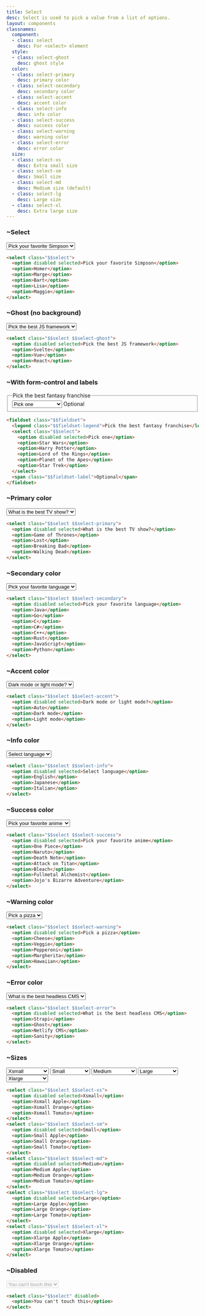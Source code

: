 ```yaml
---
title: Select
desc: Select is used to pick a value from a list of options.
layout: components
classnames:
  component:
  - class: select
    desc: For <select> element
  style:
  - class: select-ghost
    desc: ghost style
  color:
  - class: select-primary
    desc: primary color
  - class: select-secondary
    desc: secondary color
  - class: select-accent
    desc: accent color
  - class: select-info
    desc: info color
  - class: select-success
    desc: success color
  - class: select-warning
    desc: warning color
  - class: select-error
    desc: error color
  size:
  - class: select-xs
    desc: Extra small size
  - class: select-sm
    desc: Small size
  - class: select-md
    desc: Medium size (default)
  - class: select-lg
    desc: Large size
  - class: select-xl
    desc: Extra large size
---
```


<script>
  import Component from "$components/Component.svelte"
</script>

### ~Select
<select class="select">
  <option disabled selected>Pick your favorite Simpson</option>
  <option>Homer</option>
  <option>Marge</option>
  <option>Bart</option>
  <option>Lisa</option>
  <option>Maggie</option>
</select>

```html
<select class="$$select">
  <option disabled selected>Pick your favorite Simpson</option>
  <option>Homer</option>
  <option>Marge</option>
  <option>Bart</option>
  <option>Lisa</option>
  <option>Maggie</option>
</select>
```

### ~Ghost (no background)
<select class="select select-ghost">
  <option disabled selected>Pick the best JS framework</option>
  <option>Svelte</option>
  <option>Vue</option>
  <option>React</option>
</select>

```html
<select class="$$select $$select-ghost">
  <option disabled selected>Pick the best JS framework</option>
  <option>Svelte</option>
  <option>Vue</option>
  <option>React</option>
</select>
```


### ~With form-control and labels
<fieldset class="fieldset w-xs">
  <legend class="fieldset-legend">Pick the best fantasy franchise</legend>
  <select class="select">
    <option disabled selected>Pick one</option>
    <option>Star Wars</option>
    <option>Harry Potter</option>
    <option>Lord of the Rings</option>
    <option>Planet of the Apes</option>
    <option>Star Trek</option>
  </select>
  <span class="fieldset-label">Optional</span>
</fieldset>

```html
<fieldset class="$$fieldset">
  <legend class="$$fieldset-legend">Pick the best fantasy franchise</legend>
  <select class="$$select">
    <option disabled selected>Pick one</option>
    <option>Star Wars</option>
    <option>Harry Potter</option>
    <option>Lord of the Rings</option>
    <option>Planet of the Apes</option>
    <option>Star Trek</option>
  </select>
  <span class="$$fieldset-label">Optional</span>
</fieldset>
```


### ~Primary color
<select class="select select-primary">
  <option disabled selected>What is the best TV show?</option>
  <option>Game of Thrones</option>
  <option>Lost</option>
  <option>Breaking Bad</option>
  <option>Walking Dead</option>
</select>

```html
<select class="$$select $$select-primary">
  <option disabled selected>What is the best TV show?</option>
  <option>Game of Thrones</option>
  <option>Lost</option>
  <option>Breaking Bad</option>
  <option>Walking Dead</option>
</select>
```


### ~Secondary color
<select class="select select-secondary">
  <option disabled selected>Pick your favorite language</option>
  <option>Java</option>
  <option>Go</option>
  <option>C</option>
  <option>C#</option>
  <option>C++</option>
  <option>Rust</option>
  <option>JavaScript</option>
  <option>Python</option>
</select>

```html
<select class="$$select $$select-secondary">
  <option disabled selected>Pick your favorite language</option>
  <option>Java</option>
  <option>Go</option>
  <option>C</option>
  <option>C#</option>
  <option>C++</option>
  <option>Rust</option>
  <option>JavaScript</option>
  <option>Python</option>
</select>
```


### ~Accent color
<select class="select select-accent">
  <option disabled selected>Dark mode or light mode?</option>
  <option>Auto</option>
  <option>Dark mode</option>
  <option>Light mode</option>
</select>

```html
<select class="$$select $$select-accent">
  <option disabled selected>Dark mode or light mode?</option>
  <option>Auto</option>
  <option>Dark mode</option>
  <option>Light mode</option>
</select>
```


### ~Info color
<select class="select select-info">
  <option disabled selected>Select language</option>
  <option>English</option>
  <option>Japanese</option>
  <option>Italian</option>
</select>

```html
<select class="$$select $$select-info">
  <option disabled selected>Select language</option>
  <option>English</option>
  <option>Japanese</option>
  <option>Italian</option>
</select>
```


### ~Success color
<select class="select select-success">
  <option disabled selected>Pick your favorite anime</option>
  <option>One Piece</option>
  <option>Naruto</option>
  <option>Death Note</option>
  <option>Attack on Titan</option>
  <option>Bleach</option>
  <option>Fullmetal Alchemist</option>
  <option>Jojo's Bizarre Adventure</option>
</select>

```html
<select class="$$select $$select-success">
  <option disabled selected>Pick your favorite anime</option>
  <option>One Piece</option>
  <option>Naruto</option>
  <option>Death Note</option>
  <option>Attack on Titan</option>
  <option>Bleach</option>
  <option>Fullmetal Alchemist</option>
  <option>Jojo's Bizarre Adventure</option>
</select>
```


### ~Warning color
<select class="select select-warning">
  <option disabled selected>Pick a pizza</option>
  <option>Cheese</option>
  <option>Veggie</option>
  <option>Pepperoni</option>
  <option>Margherita</option>
  <option>Hawaiian</option>
</select>

```html
<select class="$$select $$select-warning">
  <option disabled selected>Pick a pizza</option>
  <option>Cheese</option>
  <option>Veggie</option>
  <option>Pepperoni</option>
  <option>Margherita</option>
  <option>Hawaiian</option>
</select>
```


### ~Error color
<select class="select select-error">
  <option disabled selected>What is the best headless CMS</option>
  <option>Strapi</option>
  <option>Ghost</option>
  <option>Netlify CMS</option>
  <option>Sanity</option>
</select>

```html
<select class="$$select $$select-error">
  <option disabled selected>What is the best headless CMS</option>
  <option>Strapi</option>
  <option>Ghost</option>
  <option>Netlify CMS</option>
  <option>Sanity</option>
</select>
```


### ~Sizes
<div class="flex flex-col gap-4 w-full items-center">
  <select class="select select-xs">
    <option disabled selected>Xsmall</option>
    <option>Xsmall Apple</option>
    <option>Xsmall Orange</option>
    <option>Xsmall Tomato</option>
  </select>
  <select class="select select-sm">
    <option disabled selected>Small</option>
    <option>Small Apple</option>
    <option>Small Orange</option>
    <option>Small Tomato</option>
  </select>
  <select class="select select-md">
    <option disabled selected>Medium</option>
    <option>Medium Apple</option>
    <option>Medium Orange</option>
    <option>Medium Tomato</option>
  </select>
  <select class="select select-lg">
    <option disabled selected>Large</option>
    <option>Large Apple</option>
    <option>Large Orange</option>
    <option>Large Tomato</option>
  </select>
  <select class="select select-xl">
    <option disabled selected>Xlarge</option>
    <option>Xlarge Apple</option>
    <option>Xlarge Orange</option>
    <option>Xlarge Tomato</option>
  </select>
</div>

```html
<select class="$$select $$select-xs">
  <option disabled selected>Xsmall</option>
  <option>Xsmall Apple</option>
  <option>Xsmall Orange</option>
  <option>Xsmall Tomato</option>
</select>
<select class="$$select $$select-sm">
  <option disabled selected>Small</option>
  <option>Small Apple</option>
  <option>Small Orange</option>
  <option>Small Tomato</option>
</select>
<select class="$$select $$select-md">
  <option disabled selected>Medium</option>
  <option>Medium Apple</option>
  <option>Medium Orange</option>
  <option>Medium Tomato</option>
</select>
<select class="$$select $$select-lg">
  <option disabled selected>Large</option>
  <option>Large Apple</option>
  <option>Large Orange</option>
  <option>Large Tomato</option>
</select>
<select class="$$select $$select-xl">
  <option disabled selected>Xlarge</option>
  <option>Xlarge Apple</option>
  <option>Xlarge Orange</option>
  <option>Xlarge Tomato</option>
</select>
```


### ~Disabled
<select class="select" disabled>
  <option>You can't touch this</option>
</select>

```html
<select class="$$select" disabled>
  <option>You can't touch this</option>
</select>
```
